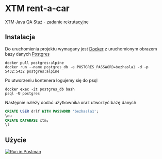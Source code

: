# XTM rent-a-car

XTM Java QA Staż - zadanie rekrutacyjne

## Instalacja

Do uruchomienia projektu wymagany jest [Docker](https://www.docker.com/get-started) z uruchomionym obrazem bazy danych [Postgres](https://hub.docker.com/_/postgres)

```
docker pull postgres:alpine
docker run --name postgres_db -e POSTGRES_PASSWORD=bezhasla1 -d -p 5432:5432 postgres:alpine
```
Po utworzeniu kontenera logujemy się do psql
```
docker exec -it postgres_db bash
psql -U postgres
```
Następnie należy dodać użytkownika oraz utworzyć bazę danych
```sql
CREATE USER drlf WITH PASSWORD 'bezhasla1';
\du
CREATE DATABASE xtm;
\l
```


## Użycie
[![Run in Postman](https://run.pstmn.io/button.svg)](https://app.getpostman.com/run-collection/f014309c9c59c62b269a)
